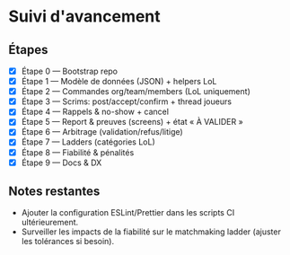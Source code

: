 # Suivi d'avancement

## Étapes

- [x] Étape 0 — Bootstrap repo
- [x] Étape 1 — Modèle de données (JSON) + helpers LoL
- [x] Étape 2 — Commandes org/team/members (LoL uniquement)
- [x] Étape 3 — Scrims: post/accept/confirm + thread joueurs
- [x] Étape 4 — Rappels & no-show + cancel
- [x] Étape 5 — Report & preuves (screens) + état « À VALIDER »
- [x] Étape 6 — Arbitrage (validation/refus/litige)
- [x] Étape 7 — Ladders (catégories LoL)
- [x] Étape 8 — Fiabilité & pénalités
- [x] Étape 9 — Docs & DX

## Notes restantes

- Ajouter la configuration ESLint/Prettier dans les scripts CI ultérieurement.
- Surveiller les impacts de la fiabilité sur le matchmaking ladder (ajuster les tolérances si besoin).
